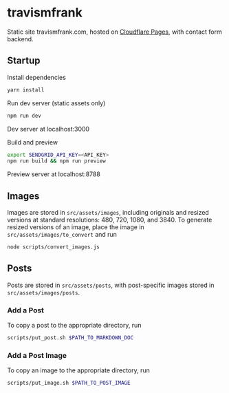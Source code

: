 # travismfrank
Static site travismfrank.com, hosted on [Cloudflare Pages](https://developers.cloudflare.com/pages/), with contact form backend.

## Startup
Install dependencies

```zsh
yarn install
```

Run dev server (static assets only)

```zsh
npm run dev
```

Dev server at localhost:3000

Build and preview

```zsh
export SENDGRID_API_KEY=<API_KEY>
npm run build && npm run preview
```

Preview server at localhost:8788

## Images
Images are stored in `src/assets/images`, including originals and resized versions at standard resolutions: 480, 720, 1080, and 3840.  To generate resized versions of an image, place the image in `src/assets/images/to_convert` and run

```zsh
node scripts/convert_images.js
```

## Posts
Posts are stored in `src/assets/posts`, with post-specific images stored in `src/assets/images/posts`.

### Add a Post
To copy a post to the appropriate directory, run

```zsh
scripts/put_post.sh $PATH_TO_MARKDOWN_DOC
```

### Add a Post Image
To copy an image to the appropriate directory, run

```zsh
scripts/put_image.sh $PATH_TO_POST_IMAGE
```
